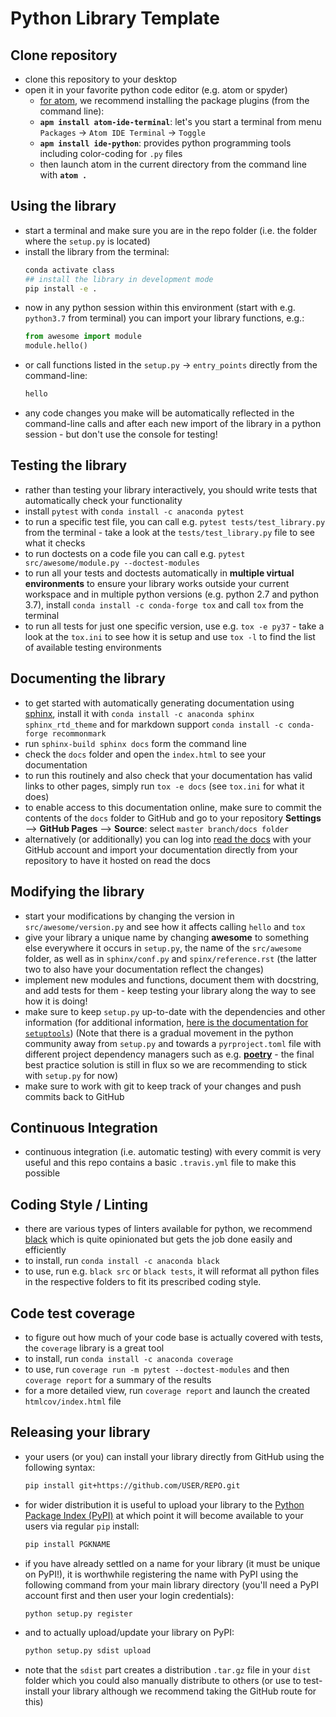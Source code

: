 # Python Library Template

## Clone repository

 - clone this repository to your desktop
 - open it in your favorite python code editor (e.g. atom or spyder)
   - [for atom](https://atom.io/), we recommend installing the package plugins (from the command line):
   - **`apm install atom-ide-terminal`**: let's you start a terminal from menu `Packages` -> `Atom IDE Terminal` -> `Toggle`
   - **`apm install ide-python`**: provides python programming tools including color-coding for `.py` files
   - then launch atom in the current directory from the command line with **`atom .`**

## Using the library

 - start a terminal and make sure you are in the repo folder (i.e. the folder where the `setup.py` is located)
 - install the library from the terminal:
    ```bash
    conda activate class
    ## install the library in development mode
    pip install -e .
    ```
 - now in any python session within this environment (start with e.g. `python3.7` from terminal) you can import your library functions, e.g.:
    ```python
    from awesome import module
    module.hello()
    ```
 - or call functions listed in the `setup.py` -> `entry_points` directly from the command-line:
    ```bash
    hello
    ```
 - any code changes you make will be automatically reflected in the command-line calls and after each new import of the library in a python session - but don't use the console for testing!

## Testing the library

- rather than testing your library interactively, you should write tests that automatically check your functionality
- install `pytest` with `conda install -c anaconda pytest`
- to run a specific test file, you can call e.g. `pytest tests/test_library.py` from the terminal - take a look at the `tests/test_library.py` file to see what it checks
- to run doctests on a code file you can call e.g. `pytest src/awesome/module.py --doctest-modules`
- to run all your tests and doctests automatically in **multiple virtual environments** to ensure your library works outside your current workspace and in multiple python versions (e.g. python 2.7 and python 3.7), install `conda install -c conda-forge tox` and call `tox` from the terminal
- to run all tests for just one specific version, use e.g. `tox -e py37` - take a look at the `tox.ini` to see how it is setup and use `tox -l` to find the list of available testing environments

## Documenting the library

 - to get started with automatically generating documentation using [sphinx](http://www.sphinx-doc.org/en/master/), install it with `conda install -c anaconda sphinx sphinx_rtd_theme` and for markdown support `conda install -c conda-forge recommonmark`
 - run `sphinx-build sphinx docs` form the command line
 - check the `docs` folder and open the `index.html` to see your documentation
 - to run this routinely and also check that your documentation has valid links to other pages, simply run `tox -e docs` (see `tox.ini` for what it does)
 - to enable access to this documentation online, make sure to commit the contents of the `docs` folder to GitHub and go to your repository **Settings** --> **GitHub Pages** --> **Source**: select `master branch/docs folder`
 - alternatively (or additionally) you can log into [read the docs](https://docs.readthedocs.io) with your GitHub account and import your documentation directly from your repository to have it hosted on read the docs

## Modifying the library

  - start your modifications by changing the version in `src/awesome/version.py` and see how it affects calling `hello` and `tox`
  - give your library a unique name by changing **awesome** to something else everywhere it occurs in `setup.py`, the name of the `src/awesome` folder, as well as in `sphinx/conf.py` and `spinx/reference.rst` (the latter two to also have your documentation reflect the changes)
  - implement new modules and functions, document them with docstring, and add tests for them - keep testing your library along the way to see how it is doing!
  - make sure to keep `setup.py` up-to-date with the dependencies and other information (for additional information, [here is the documentation for `setuptools`](https://setuptools.readthedocs.io/en/latest/setuptools.html)) (Note that there is a gradual movement in the python community away from `setup.py` and towards a `pyrproject.toml` file with different project dependency managers such as e.g. [**poetry**](https://poetry.eustace.io/) - the final best practice solution is still in flux so we are recommending to stick with `setup.py` for now)
  - make sure to work with git to keep track of your changes and push commits back to GitHub

## Continuous Integration

 - continuous integration (i.e. automatic testing) with every commit is very useful and this repo contains a basic `.travis.yml` file to make this possible

## Coding Style / Linting

 - there are various types of linters available for python, we recommend [black](https://black.readthedocs.io/en/stable/) which is quite opinionated but gets the job done easily and efficiently
 - to install, run `conda install -c anaconda black`
 - to use, run e.g. `black src` or `black tests`, it will reformat all python files in the respective folders to fit its prescribed coding style.

## Code test coverage

- to figure out how much of your code base is actually covered with tests, the `coverage` library is a great tool
- to install, run `conda install -c anaconda coverage`
- to use, run `coverage run -m pytest --doctest-modules` and then `coverage report` for a summary of the results
- for a more detailed view, run `coverage report` and launch the created `htmlcov/index.html` file

## Releasing your library

- your users (or you) can install your library directly from GitHub using the following syntax:
    ```bash
    pip install git+https://github.com/USER/REPO.git
    ```

- for wider distribution it is useful to upload your library to the [Python Package Index (PyPI)](https://pypi.org/) at which point it will become available to your users via regular `pip` install:
    ```bash
    pip install PGKNAME
    ```

- if you have already settled on a name for your library (it must be unique on PyPI!), it is worthwhile registering the name with PyPI using the following command from your main library directory (you'll need a PyPI account first and then user your login credentials):
    ```bash
    python setup.py register
    ```

- and to actually upload/update your library on PyPI:
    ```bash
    python setup.py sdist upload
    ```

 - note that the `sdist` part creates a distribution `.tar.gz` file in your `dist` folder which you could also manually distribute to others (or use to test-install your library although we recommend taking the GitHub route for this)
